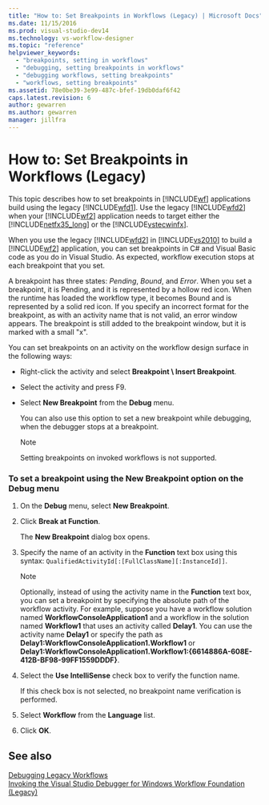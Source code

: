```yaml
---
title: "How to: Set Breakpoints in Workflows (Legacy) | Microsoft Docs"
ms.date: 11/15/2016
ms.prod: visual-studio-dev14
ms.technology: vs-workflow-designer
ms.topic: "reference"
helpviewer_keywords: 
  - "breakpoints, setting in workflows"
  - "debugging, setting breakpoints in workflows"
  - "debugging workflows, setting breakpoints"
  - "workflows, setting breakpoints"
ms.assetid: 78e0be39-3e99-487c-bfef-19db0daf6f42
caps.latest.revision: 6
author: gewarren
ms.author: gewarren
manager: jillfra
---
```

# How to: Set Breakpoints in Workflows (Legacy)
This topic describes how to set breakpoints in [!INCLUDE[wf](../includes/wf-md.md)] applications build using the legacy [!INCLUDE[wfd1](../includes/wfd1-md.md)]. Use the legacy [!INCLUDE[wfd2](../includes/wfd2-md.md)] when your [!INCLUDE[wf2](../includes/wf2-md.md)] application needs to target either the [!INCLUDE[netfx35_long](../includes/netfx35-long-md.md)] or the [!INCLUDE[vstecwinfx](../includes/vstecwinfx-md.md)].  
  
 When you use the legacy [!INCLUDE[wfd2](../includes/wfd2-md.md)] in [!INCLUDE[vs2010](../includes/vs2010-md.md)] to build a [!INCLUDE[wf2](../includes/wf2-md.md)] application, you can set breakpoints in C# and Visual Basic code as you do in Visual Studio. As expected, workflow execution stops at each breakpoint that you set.  
  
 A breakpoint has three states: *Pending*, *Bound*, and *Error*. When you set a breakpoint, it is Pending, and it is represented by a hollow red icon. When the runtime has loaded the workflow type, it becomes Bound and is represented by a solid red icon. If you specify an incorrect format for the breakpoint, as with an activity name that is not valid, an error window appears. The breakpoint is still added to the breakpoint window, but it is marked with a small "x".  
  
 You can set breakpoints on an activity on the workflow design surface in the following ways:  
  
- Right-click the activity and select **Breakpoint \ Insert Breakpoint**.  
  
- Select the activity and press F9.  
  
- Select **New Breakpoint** from the **Debug** menu.  
  
     You can also use this option to set a new breakpoint while debugging, when the debugger stops at a breakpoint.  
  
    > [!NOTE]
    > Setting breakpoints on invoked workflows is not supported.  
  
### To set a breakpoint using the New Breakpoint option on the Debug menu  
  
1. On the **Debug** menu, select **New Breakpoint**.  
  
2. Click **Break at Function**.  
  
     The **New Breakpoint** dialog box opens.  
  
3. Specify the name of an activity in the **Function** text box using this syntax: `QualifiedActivityId[:[FullClassName][:InstanceId]]`.  
  
    > [!NOTE]
    > Optionally, instead of using the activity name in the **Function** text box, you can set a breakpoint by specifying the absolute path of the workflow activity. For example, suppose you have a workflow solution named **WorkflowConsoleApplication1** and a workflow in the solution named **Workflow1** that uses an activity called **Delay1**. You can use the activity name **Delay1** or specify the path as **Delay1:WorkflowConsoleApplication1.Workflow1** or **Delay1:WorkflowConsoleApplication1.Workflow1:{6614886A-608E-412B-BF98-99FF1559DDDF}**.  
  
4. Select the **Use IntelliSense** check box to verify the function name.  
  
     If this check box is not selected, no breakpoint name verification is performed.  
  
5. Select **Workflow** from the **Language** list.  
  
6. Click **OK**.  
  
## See also  
 [Debugging Legacy Workflows](../workflow-designer/debugging-legacy-workflows.md)   
 [Invoking the Visual Studio Debugger for Windows Workflow Foundation (Legacy)](../workflow-designer/invoking-the-visual-studio-debugger-for-windows-workflow-foundation-legacy.md)